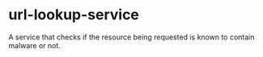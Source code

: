 # url-lookup-service
A service that checks if the resource being requested is known to contain malware or not.
